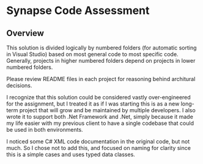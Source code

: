 # Synapse Code Assessment

## Overview

This solution is divided logically by numbered folders (for automatic sorting in Visual Studio) based
on most general code to most specific code. Generally, projects in higher numbered folders
depend on projects in lower numbered folders. 

Please review README files in each project for reasoning behind
architural decisions.

I recognize that this solution could be considered vastly over-engineered for the assignment, but I treated it 
as if I was starting this is as a new long-term project that will grow and be maintained by multiple developers. I
also wrote it to support both .Net Framework and .Net, simply because it made my life easier with my previous client
to have a single codebase that could be used in both environments.

I noticed some C# XML code documentation in the original code, but not much.
So I chose not to add this, and focused on naming for clarity
since this is a simple cases and uses typed data classes.
